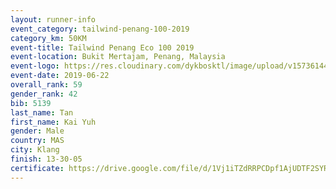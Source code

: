 ```yaml
--- 
layout: runner-info 
event_category: tailwind-penang-100-2019 
category_km: 50KM 
event-title: Tailwind Penang Eco 100 2019 
event-location: Bukit Mertajam, Penang, Malaysia 
event-logo: https://res.cloudinary.com/dykbosktl/image/upload/v1573614442/Logo/Logo_gqlzi3.jpg 
event-date: 2019-06-22 
overall_rank: 59
gender_rank: 42
bib: 5139
last_name: Tan
first_name: Kai Yuh
gender: Male
country: MAS
city: Klang
finish: 13-30-05
certificate: https://drive.google.com/file/d/1Vj1iTZdRRPCDpf1AjUDTF2SYRB90Hp4t/view?usp=sharing
--- 
```

